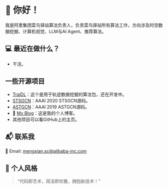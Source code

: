 # 👋 你好！

我是阿里集团菜鸟驿站算法负责人，负责菜鸟驿站所有算法工作，方向涉及时空数据挖掘、计算机视觉、LLM与AI Agent、推荐算法。

## 💻 最近在做什么？
- 干活。

## 一些开源项目
- [TrajDL](https://github.com/Spatial-Temporal-Data-Mining/TrajDL)：这个是用于轨迹数据挖掘的算法包，还在开发中。
- [STSGCN](https://github.com/Davidham3/STSGCN)：AAAI 2020 STSGCN源码。
- [ASTGCN](https://github.com/Davidham3/ASTGCN-2019-mxnet)：AAAI 2019 ASTGCN源码。
- 📜 [My Blog](https://davidham3.github.io/blog/)：这是我的个人博客。
- 其他项目可以看GitHub上的主页。

## 📬 联系我
📧 Email: mengxian.sc@alibaba-inc.com

## 🎨 个人风格
> “代码即艺术，简洁即优雅，拥抱新技术！”
